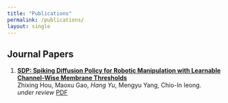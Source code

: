 ```yaml
---
title: "Publications"
permalink: /publications/
layout: single
---
```


## Journal Papers

1. **[SDP: Spiking Diffusion Policy for Robotic Manipulation with Learnable Channel-Wise Membrane Thresholds](https://arxiv.org/abs/2409.11195)**  
   Zhixing Hou, Maoxu Gao, *Hang Yu*, Mengyu Yang, Chio-In Ieong.  
   *under review* [PDF](https://arxiv.org/pdf/2409.11195)
